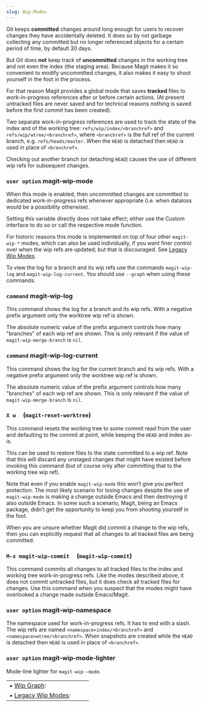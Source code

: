 ```yaml
---
slug: Wip-Modes
---
```


Git keeps **committed** changes around long enough for users to recover changes they have accidentally deleted. It does so by not garbage collecting any committed but no longer referenced objects for a certain period of time, by default 30 days.

But Git does **not** keep track of **uncommitted** changes in the working tree and not even the index (the staging area). Because Magit makes it so convenient to modify uncommitted changes, it also makes it easy to shoot yourself in the foot in the process.

For that reason Magit provides a global mode that saves **tracked** files to work-in-progress references after or before certain actions. (At present untracked files are never saved and for technical reasons nothing is saved before the first commit has been created).

Two separate work-in-progress references are used to track the state of the index and of the working tree: `refs/wip/index/<branchref>` and `refs/wip/wtree/<branchref>`, where `<branchref>` is the full ref of the current branch, e.g. `refs/heads/master`. When the `HEAD` is detached then `HEAD` is used in place of `<branchref>`.

Checking out another branch (or detaching `HEAD`) causes the use of different wip refs for subsequent changes.

### <span className="tag useroption">`user option`</span> **magit-wip-mode**

When this mode is enabled, then uncommitted changes are committed to dedicated work-in-progress refs whenever appropriate (i.e. when dataloss would be a possibility otherwise).

Setting this variable directly does not take effect; either use the Custom interface to do so or call the respective mode function.

For historic reasons this mode is implemented on top of four other `magit-wip-*` modes, which can also be used individually, if you want finer control over when the wip refs are updated; but that is discouraged. See [Legacy Wip Modes](Legacy-Wip-Modes).

To view the log for a branch and its wip refs use the commands `magit-wip-log` and `magit-wip-log-current`. You should use `--graph` when using these commands.

### <span className="tag command">`command`</span> **magit-wip-log**

This command shows the log for a branch and its wip refs. With a negative prefix argument only the worktree wip ref is shown.

The absolute numeric value of the prefix argument controls how many "branches" of each wip ref are shown. This is only relevant if the value of `magit-wip-merge-branch` is `nil`.

### <span className="tag command">`command`</span> **magit-wip-log-current**

This command shows the log for the current branch and its wip refs. With a negative prefix argument only the worktree wip ref is shown.

The absolute numeric value of the prefix argument controls how many "branches" of each wip ref are shown. This is only relevant if the value of `magit-wip-merge-branch` is `nil`.

### `X w`     (`magit-reset-worktree`)

This command resets the working tree to some commit read from the user and defaulting to the commit at point, while keeping the `HEAD` and index as-is.

This can be used to restore files to the state committed to a wip ref. Note that this will discard any unstaged changes that might have existed before invoking this command (but of course only after committing that to the working tree wip ref).

Note that even if you enable `magit-wip-mode` this won’t give you perfect protection. The most likely scenario for losing changes despite the use of `magit-wip-mode` is making a change outside Emacs and then destroying it also outside Emacs. In some such a scenario, Magit, being an Emacs package, didn’t get the opportunity to keep you from shooting yourself in the foot.

When you are unsure whether Magit did commit a change to the wip refs, then you can explicitly request that all changes to all tracked files are being committed.

### `M-x magit-wip-commit`     (`magit-wip-commit`)

This command commits all changes to all tracked files to the index and working tree work-in-progress refs. Like the modes described above, it does not commit untracked files, but it does check all tracked files for changes. Use this command when you suspect that the modes might have overlooked a change made outside Emacs/Magit.

### <span className="tag useroption">`user option`</span> **magit-wip-namespace**

The namespace used for work-in-progress refs. It has to end with a slash. The wip refs are named `<namespace>index/<branchref>` and `<namespace>wtree/<branchref>`. When snapshots are created while the `HEAD` is detached then `HEAD` is used in place of `<branchref>`.

### <span className="tag useroption">`user option`</span> **magit-wip-mode-lighter**

Mode-line lighter for `magit-wip--mode`.

|                                         |    |    |
| :-------------------------------------- | -- | :- |
| • [Wip Graph](Wip-Graph):               |    |    |
| • [Legacy Wip Modes](Legacy-Wip-Modes): |    |    |
